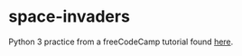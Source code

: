 # space-invaders
Python 3 practice from a freeCodeCamp tutorial found [here](https://www.youtube.com/watch?v=FfWpgLFMI7w).
